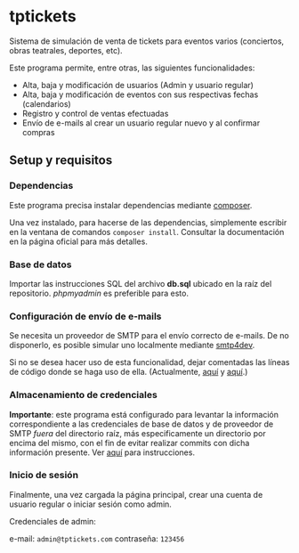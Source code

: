# tptickets

Sistema de simulación de venta de tickets para eventos varios (conciertos, obras teatrales, deportes, etc).

Este programa permite, entre otras, las siguientes funcionalidades:

* Alta, baja y modificación de usuarios (Admin y usuario regular)
* Alta, baja y modificación de eventos con sus respectivas fechas (calendarios)
* Registro y control de ventas efectuadas
* Envío de e-mails al crear un usuario regular nuevo y al confirmar compras

## Setup y requisitos

### Dependencias

Este programa precisa instalar dependencias mediante [composer](https://getcomposer.org).

Una vez instalado, para hacerse de las dependencias, simplemente escribir en la ventana de comandos `composer install`. Consultar la documentación en la página oficial para más detalles.

### Base de datos

Importar las instrucciones SQL del archivo **db.sql** ubicado en la raíz del repositorio. *phpmyadmin* es preferible para esto.

### Configuración de envío de e-mails

Se necesita un proveedor de SMTP para el envío correcto de e-mails. De no disponerlo, es posible simular uno localmente mediante [smtp4dev](https://github.com/rnwood/smtp4dev).

Si no se desea hacer uso de esta funcionalidad, dejar comentadas las líneas de código donde se haga uso de ella. (Actualmente, [aquí](https://github.com/hiworld10/tptickets/blob/dev/app/controllers/Users.php#L254) y [aquí](https://github.com/hiworld10/tptickets/blob/dev/app/controllers/Purchases.php#L204).)

### Almacenamiento de credenciales

**Importante**: este programa está configurado para levantar la información correspondiente a las credenciales de base de datos y de proveedor de SMTP *fuera* del directorio raíz, más especificamente un directorio por encima del mismo, con el fin de evitar realizar commits con dicha información presente. Ver [aquí](https://github.com/hiworld10/tptickets/blob/dev/app/config/credentials_template.php) para instrucciones.

### Inicio de sesión

Finalmente, una vez cargada la página principal, crear una cuenta de usuario regular o iniciar sesión como admin.

Credenciales de admin:

e-mail: `admin@tptickets.com`
contraseña: `123456`